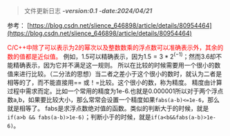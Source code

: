 >文件更新日志
>***-version:0.1***
>***-date:2024/04/21***

参考：
[https://blog.csdn.net/slience_646898/article/details/80954464](https://blog.csdn.net/slience_646898/article/details/80954464)


<font color='red'>C/C++中除了可以表示为2的幂次以及整数数乘的浮点数可以准确表示外，其余的数的值都是近似值。</font>
例如，1.5可以精确表示，因为$1.5 = 3*2^{(-1)}$；然而3.6却不能精确表示，因为它并不满足这一规则。
所以在比较的时候需要用一个很小的数值来进行比较。（二分法的思想）当二者之差小于这个很小的数时，就认为二者是相等的了，而不能直接用== 或！=比较。这个很小的数，称为精度。
精度由计算过程中需求而定。比如一个常用的精度为1e-6.也就是0.000001所以对于两个浮点数a,b，如果要比较大小，那么常常会设置一个精度如果```fabs(a-b)<=1e-6```，那么就是相等了。 fabs是求浮点数绝对值的函数。类似的判断大于的时候，就是```if(a>b && fabs(a-b)>1e-6)```；判断小于的时候，就是```if(a<b&&fabs(a-b)>1e-6)```。

